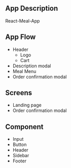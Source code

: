 ## App Description

React-Meal-App

## App Flow

- Header
  - Logo
  - Cart
- Description modal
- Meal Menu
- Order confirmation modal

## Screens

<!--  All screen will leave in the screen folder  -->

- Landing page
- Order confirmation modal

## Component

- Input
- Button
- Header
- Sidebar
- Footer

